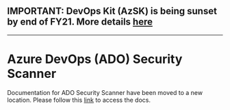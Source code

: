## IMPORTANT: DevOps Kit (AzSK) is being sunset by end of FY21. More details [here](/ReleaseNotes/AzSKSunsetNotice.md)
----------------------------------------------

# Azure DevOps (ADO) Security Scanner

Documentation for ADO Security Scanner have been moved to a new location. Please follow this [link](https://github.com/azsk/ADOScanner-docs) to access the docs.

